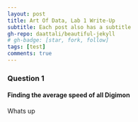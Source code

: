 ```yaml
---
layout: post
title: Art Of Data, Lab 1 Write-Up
subtitle: Each post also has a subtitle
gh-repo: daattali/beautiful-jekyll
# gh-badge: [star, fork, follow]
tags: [test]
comments: true
---
```


### Question 1

#### Finding the average speed of all Digimon

Whats up
